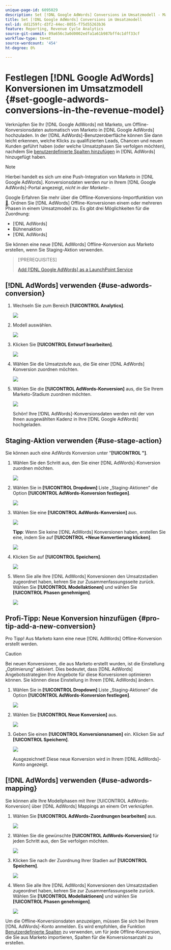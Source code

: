 ```yaml
---
unique-page-id: 6095029
description: Set [!DNL Google AdWords] Conversions im Umsatzmodell - Marketo-Dokumente - Produktdokumentation
title: Set [!DNL Google AdWords] Conversions im Umsatzmodell
exl-id: dd1259fc-d3f2-44ec-8055-f75d55263b36
feature: Reporting, Revenue Cycle Analytics
source-git-commit: 09a656c3a0d0002edfa1a61b987bff4c1dff33cf
workflow-type: tm+mt
source-wordcount: '454'
ht-degree: 0%

---
```


# Festlegen [!DNL Google AdWords] Konversionen im Umsatzmodell {#set-google-adwords-conversions-in-the-revenue-model}

Verknüpfen Sie Ihr [!DNL Google AdWords] mit Marketo, um Offline-Konversionsdaten automatisch von Marketo in [!DNL Google AdWords] hochzuladen. In der [!DNL AdWords]-Benutzeroberfläche können Sie dann leicht erkennen, welche Klicks zu qualifizierten Leads, Chancen und neuen Kunden geführt haben (oder welche Umsatzphasen Sie verfolgen möchten), nachdem Sie [benutzerdefinierte Spalten hinzufügen](https://support.google.com/adwords/answer/3073556) in [!DNL AdWords] hinzugefügt haben.

>[!NOTE]
>
>Hierbei handelt es sich um eine Push-Integration von Marketo in [!DNL Google AdWords]. Konversionsdaten werden _nur_ in Ihrem [!DNL Google AdWords]-Portal angezeigt, _nicht in der Marketo-_.

Google Erfahren Sie mehr über die Offline-Konversions-Importfunktion von [&#128279;](https://support.google.com/adwords/answer/2998031?hl=en). Ordnen Sie [!DNL AdWords] Offline-Konversionen einem oder mehreren Phasen in einem Umsatzmodell zu. Es gibt drei Möglichkeiten für die Zuordnung:

* [!DNL AdWords]
* Bühnenaktion
* [!DNL AdWords]

Sie können eine neue [!DNL AdWords] Offline-Konversion aus Marketo erstellen, wenn Sie Staging-Aktion verwenden.

>[!PREREQUISITES]
>
>[Add [!DNL Google AdWords] as a LaunchPoint Service](/help/marketo/product-docs/administration/additional-integrations/add-google-adwords-as-a-launchpoint-service.md)

## [!DNL AdWords] verwenden {#use-adwords-conversion}

1. Wechseln Sie zum Bereich **[!UICONTROL Analytics]**.

   ![](assets/image2015-2-23-18-3a9-3a34.png)

1. Modell auswählen.

   ![](assets/image2015-2-23-18-3a3-3a12.png)

1. Klicken Sie **[!UICONTROL Entwurf bearbeiten]**.

   ![](assets/image2015-3-10-15-3a3-3a20.png)

1. Wählen Sie die Umsatzstufe aus, die Sie einer [!DNL AdWords] Konversion zuordnen möchten.

   ![](assets/image2015-2-26-16-3a40-3a2.png)

1. Wählen Sie die **[!UICONTROL AdWords-Konversion]** aus, die Sie Ihrem Marketo-Stadium zuordnen möchten.

   ![](assets/image2015-2-26-16-3a46-3a15.png)

   Schön! Ihre [!DNL AdWords]-Konversionsdaten werden mit der von Ihnen ausgewählten Kadenz in Ihre [!DNL Google AdWords] hochgeladen.

## Staging-Aktion verwenden {#use-stage-action}

Sie können auch eine AdWords Konversion unter &quot;**[!UICONTROL &quot;]**.

1. Wählen Sie den Schritt aus, den Sie einer [!DNL AdWords]-Konversion zuordnen möchten.

   ![](assets/image2015-2-26-16-3a40-3a2.png)

1. Wählen Sie in **[!UICONTROL Dropdown]** Liste „Staging-Aktionen“ die Option **[!UICONTROL AdWords-Konversion festlegen]**.

   ![](assets/image2015-2-26-16-3a52-3a24.png)

1. Wählen Sie eine **[!UICONTROL AdWords-Konversion]** aus.

   ![](assets/image2015-2-26-16-3a54-3a47.png)

   **Tipp**: Wenn Sie keine [!DNL AdWords] Konversionen haben, erstellen Sie eine, indem Sie auf **[!UICONTROL +Neue Konvertierung klicken]**.

   ![](assets/image2015-2-26-21-3a22-3a10.png)

1. Klicken Sie auf **[!UICONTROL Speichern]**.

   ![](assets/image2015-2-26-16-3a56-3a2.png)

1. Wenn Sie alle Ihre [!DNL AdWords] Konversionen den Umsatzstadien zugeordnet haben, kehren Sie zur Zusammenfassungsseite zurück. Wählen Sie **[!UICONTROL Modellaktionen]** und wählen Sie **[!UICONTROL Phasen genehmigen]**.

   ![](assets/image2015-2-27-12-3a20-3a20.png)

## Profi-Tipp: Neue Konversion hinzufügen {#pro-tip-add-a-new-conversion}

Pro Tipp! Aus Marketo kann eine neue [!DNL AdWords] Offline-Konversion erstellt werden.

>[!CAUTION]
>
>Bei neuen Konversionen, die aus Marketo erstellt wurden, ist die Einstellung „Optimierung“ aktiviert. Dies bedeutet, dass [!DNL AdWords] Angebotsstrategien Ihre Angebote für diese Konversionen optimieren können. Sie können diese Einstellung in Ihrem [!DNL AdWords] ändern.

1. Wählen Sie in **[!UICONTROL Dropdown]** Liste „Staging-Aktionen“ die Option **[!UICONTROL AdWords-Konversion festlegen]**.

   ![](assets/image2015-2-26-16-3a52-3a24.png)

1. Wählen Sie **[!UICONTROL Neue Konversion]** aus.

   ![](assets/image2015-2-26-21-3a22-3a10.png)

1. Geben Sie einen **[!UICONTROL Konversionsnamen]** ein. Klicken Sie auf **[!UICONTROL Speichern]**.

   ![](assets/image2015-2-26-21-3a24-3a7.png)

   Ausgezeichnet! Diese neue Konversion wird in Ihrem [!DNL AdWords]-Konto angezeigt.

## [!DNL AdWords] verwenden {#use-adwords-mapping}

Sie können alle Ihre Modellphasen mit Ihrer [!UICONTROL AdWords-Konversion] über [!DNL AdWords] Mappings an einem Ort verknüpfen.

1. Wählen Sie **[!UICONTROL AdWords-Zuordnungen bearbeiten]** aus.

   ![](assets/image2015-2-26-17-3a3-3a29.png)

1. Wählen Sie die gewünschte **[!UICONTROL AdWords-Konversion]** für jeden Schritt aus, den Sie verfolgen möchten.

   ![](assets/image2015-2-26-17-3a6-3a15.png)

1. Klicken Sie nach der Zuordnung Ihrer Stadien auf **[!UICONTROL Speichern]**.

   ![](assets/image2015-2-26-17-3a7-3a48.png)

1. Wenn Sie alle Ihre [!DNL AdWords] Konversionen den Umsatzstadien zugeordnet haben, kehren Sie zur Zusammenfassungsseite zurück. Wählen Sie **[!UICONTROL Modellaktionen]** und wählen Sie **[!UICONTROL Phasen genehmigen]**.

   ![](assets/image2015-2-27-12-3a20-3a20.png)

Um die Offline-Konversionsdaten anzuzeigen, müssen Sie sich bei Ihrem [!DNL AdWords]-Konto anmelden. Es wird empfohlen, die Funktion [Benutzerdefinierte Spalten](https://support.google.com/adwords/answer/3073556) zu verwenden, um für jede Offline-Konversion, die Sie aus Marketo importieren, Spalten für die Konversionsanzahl zu erstellen.
